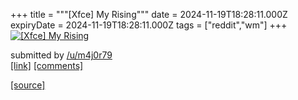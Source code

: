 +++
title = """[Xfce] My Rising"""
date = 2024-11-19T18:28:11.000Z
expiryDate = 2024-11-19T18:28:11.000Z
tags = ["reddit","wm"]
+++
[![[Xfce] My Rising](https://preview.redd.it/oro2tbnwhw1e1.png?width=640&crop=smart&auto=webp&s=e9828763ddddd76f6e5dc5b1db8367d12bccd7ce "[Xfce] My Rising")](https://www.reddit.com/r/unixporn/comments/1gv45ry/xfce_my_rising/)

submitted by [/u/m4j0r79](https://www.reddit.com/user/m4j0r79)  
[\[link\]](https://i.redd.it/oro2tbnwhw1e1.png) [\[comments\]](https://www.reddit.com/r/unixporn/comments/1gv45ry/xfce_my_rising/)

[[source]](https://www.reddit.com/r/unixporn/comments/1gv45ry/xfce_my_rising/)
